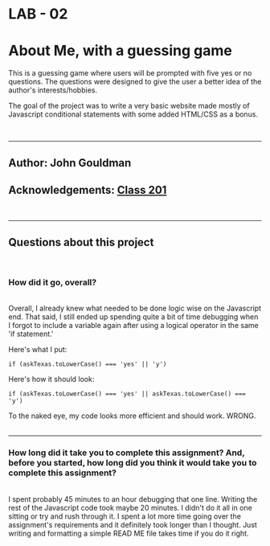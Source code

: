 # LAB - 02

# About Me, with a guessing game

This is a guessing game where users will be prompted with five yes or no questions. The questions were designed to give the user a better idea of the author's interests/hobbies.

The goal of the project was to write a very basic website made mostly of Javascript conditional statements with some added HTML/CSS as a bonus.

<br>
<hr>

## Author: John Gouldman

## Acknowledgements: [Class 201](https://codefellows.github.io/code-201-guide/curriculum/class-02/project-setup)

<br>
<hr>

## Questions about this project

<br>

### **How did it go, overall?**
<br>
Overall, I already knew what needed to be done logic wise on the Javascript end. That said, I still ended up spending quite a bit of time debugging when I forgot to include a variable again after using a logical operator in the same 'if statement.' 

Here's what I put:

`if (askTexas.toLowerCase() === 'yes' || 'y')`

Here's how it should look: 

`if (askTexas.toLowerCase() === 'yes' || askTexas.toLowerCase() === 'y')`

To the naked eye, my code looks more efficient and should work. WRONG.
<br>
<br>
<hr>

### **How long did it take you to complete this assignment? And, before you started, how long did you think it would take you to complete this assignment?**
<br>
I spent probably 45 minutes to an hour debugging that one line. Writing the rest of the Javascript code took maybe 20 minutes. I didn't do it all in one sitting or try and rush through it. I spent a lot more time going over the assignment's requirements and it definitely took longer than I thought. Just writing and formatting a simple READ ME file takes time if you do it right.

